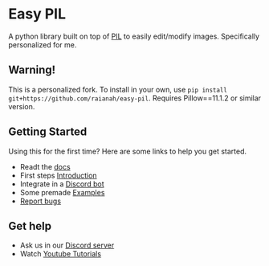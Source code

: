 # Easy PIL
A python library built on top of [PIL](https://github.com/python-pillow/Pillow) to easily edit/modify images. Specifically personalized for me.

## Warning!
This is a personalized fork. To install in your own, use `pip install git+https://github.com/raianah/easy-pil`. Requires Pillow==11.1.2 or similar version.

## Getting Started
Using this for the first time? Here are some links to help you get started.

- Readt the [docs](https://easy-pil.readthedocs.io/en/latest/)
- First steps [Introduction](https://easy-pil.readthedocs.io/en/latest/pages/intro.html)
- Integrate in a [Discord bot](https://easy-pil.readthedocs.io/en/latest/pages/discordbot.html)
- Some premade [Examples](https://github.com/shahriyardx/easy-pil/tree/master/examples)
- [Report bugs](https://github.com/shahriyardx/easy-pil/issues/)

## Get help
- Ask us in our [Discord server](https://discord.gg/4rd4JQWmsY)
- Watch [Youtube Tutorials](https://www.youtube.com/playlist?list=PLb_oBhGqAlbT4yVqV0TSXggA8b0lZhGhn)